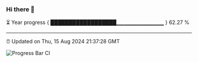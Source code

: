 ### Hi there 👋

⏳ Year progress { ██████████████████▁▁▁▁▁▁▁▁▁▁▁▁ } 62.27 %

---

⏰ Updated on Thu, 15 Aug 2024 21:37:28 GMT

![Progress Bar CI](https://github.com/IshwaranRudhara/GIT-ACTION/workflows/Progress%20Bar%20CI/badge.svg)
